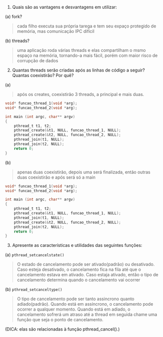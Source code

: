 1. Quais são as vantagens e desvantagens em utilizar:

(a) fork?

> cada filho executa sua própria tarega e tem seu expaço protegido de memória, mas comunicação IPC  difícil

(b) threads?

>uma aplicação roda várias threads e elas compartilham o msmo espaço na memória, tornando-a mais fácil, porém com maior risco de corrupção de dados

2. Quantas threads serão criadas após as linhas de código a seguir? Quantas coexistirão? Por quê?

(a)
>após os creates, coexistirão 3 threads, a principal e mais duas.

```C
void* funcao_thread_1(void *arg);
void* funcao_thread_2(void *arg);

int main (int argc, char** argv)
{
	pthread_t t1, t2;
	pthread_create(&t1, NULL, funcao_thread_1, NULL);
	pthread_create(&t2, NULL, funcao_thread_2, NULL);
	pthread_join(t1, NULL);
	pthread_join(t2, NULL);
	return 0;
}
```

(b)
>apenas duas coexistirão, depois uma será finalizada, então outras duas coexistirão e após será só a main

```C
void* funcao_thread_1(void *arg);
void* funcao_thread_2(void *arg);

int main (int argc, char** argv)
{
	pthread_t t1, t2;
	pthread_create(&t1, NULL, funcao_thread_1, NULL);
	pthread_join(t1, NULL);
	pthread_create(&t2, NULL, funcao_thread_2, NULL);
	pthread_join(t2, NULL);
	return 0;
}
```

3. Apresente as características e utilidades das seguintes funções:

(a) `pthread_setcancelstate()`
> O estado de cancelamento pode ser ativado(padrão) ou desativado. Caso esteja desativado, o cancelamento fica na fila até que o cancelamento estava em ativado. Caso estaja ativado, então o tipo de cancelamento determina quando o cancelamento vai ocorrer

(b) `pthread_setcanceltype()`
> O tipo de cancelamento pode ser tanto assincrono quanto adiado(padrão). Quando está em assíncrono, o cancelamento pode ocorrer a qualquer momento. Quando está em adiado, o cancelamento sofrerá um atraso até a thread em seguida chame uma função que seja o ponto de cancelamento.

(DICA: elas são relacionadas à função pthread_cancel().)
